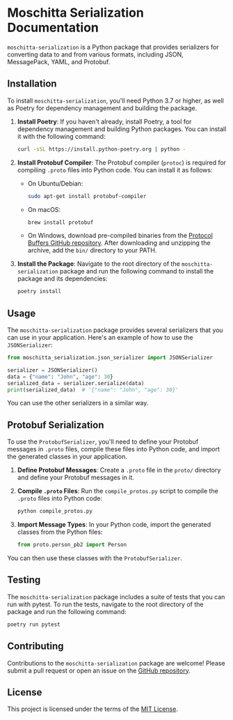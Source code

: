 # Moschitta Serialization Documentation

`moschitta-serialization` is a Python package that provides serializers for converting data to and from various formats, including JSON, MessagePack, YAML, and Protobuf.

## Installation

To install `moschitta-serialization`, you'll need Python 3.7 or higher, as well as Poetry for dependency management and building the package.

1. **Install Poetry**: If you haven't already, install Poetry, a tool for dependency management and building Python packages. You can install it with the following command:

    ```bash
    curl -sSL https://install.python-poetry.org | python -
    ```

2. **Install Protobuf Compiler**: The Protobuf compiler (`protoc`) is required for compiling `.proto` files into Python code. You can install it as follows:

    - On Ubuntu/Debian:

        ```bash
        sudo apt-get install protobuf-compiler
        ```

    - On macOS:

        ```bash
        brew install protobuf
        ```

    - On Windows, download pre-compiled binaries from the [Protocol Buffers GitHub repository](https://github.com/protocolbuffers/protobuf/releases). After downloading and unzipping the archive, add the `bin/` directory to your PATH.

3. **Install the Package**: Navigate to the root directory of the `moschitta-serialization` package and run the following command to install the package and its dependencies:

    ```bash
    poetry install
    ```

## Usage

The `moschitta-serialization` package provides several serializers that you can use in your application. Here's an example of how to use the `JSONSerializer`:

```python
from moschitta_serialization.json_serializer import JSONSerializer

serializer = JSONSerializer()
data = {"name": "John", "age": 30}
serialized_data = serializer.serialize(data)
print(serialized_data)  # '{"name": "John", "age": 30}'
```

You can use the other serializers in a similar way.

## Protobuf Serialization

To use the `ProtobufSerializer`, you'll need to define your Protobuf messages in `.proto` files, compile these files into Python code, and import the generated classes in your application.

1. **Define Protobuf Messages**: Create a `.proto` file in the `proto/` directory and define your Protobuf messages in it.

2. **Compile `.proto` Files**: Run the `compile_protos.py` script to compile the `.proto` files into Python code:

    ```bash
    python compile_protos.py
    ```

3. **Import Message Types**: In your Python code, import the generated classes from the Python files:

    ```python
    from proto.person_pb2 import Person
    ```

You can then use these classes with the `ProtobufSerializer`.

## Testing

The `moschitta-serialization` package includes a suite of tests that you can run with pytest. To run the tests, navigate to the root directory of the package and run the following command:

```bash
poetry run pytest
```

## Contributing

Contributions to the `moschitta-serialization` package are welcome! Please submit a pull request or open an issue on the [GitHub repository](https://github.com/MoschittaFramework/moschitta-serialization).

## License

This project is licensed under the terms of the [MIT License](LICENSE).

